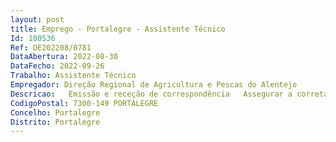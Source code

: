 ```yaml
--- 
layout: post
title: Emprego - Portalegre - Assistente Técnico
Id: 100536
Ref: OE202208/0781
DataAbertura: 2022-08-30
DataFecho: 2022-09-26
Trabalho: Assistente Técnico
Empregador: Direção Regional de Agricultura e Pescas do Alentejo
Descricao:   Emissão e receção de correspondência   Assegurar a correta “inserção” dos pedidos no ambiente GFIDOC   Tratar dos processos de despesa e receita   Tratar de processos do gasóleo agrícola e respetivos cartões   Carregamento de IB’s   Articulação com os “Polos” do SRNA   Colaboração na área do Licenciamento Pecuário   Apoio à Sala de Parcelário.
CodigoPostal: 7300-149 PORTALEGRE
Concelho: Portalegre
Distrito: Portalegre
--- 
```

